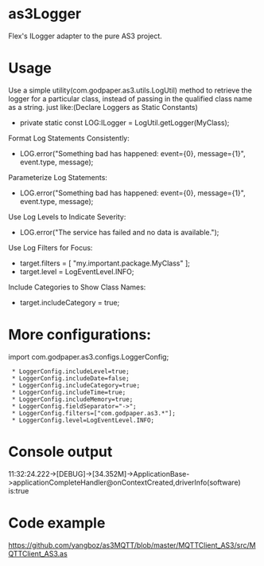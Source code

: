 as3Logger
=========

Flex's ILogger adapter to the pure AS3 project.

Usage
=========


Use a simple utility(com.godpaper.as3.utils.LogUtil) method to retrieve the logger for a particular class, instead of passing in the qualified class name as a string. just like:(Declare Loggers as Static Constants)
 * private static const LOG:ILogger = LogUtil.getLogger(MyClass);

Format Log Statements Consistently:
* LOG.error("Something bad has happened: event={0}, message={1}", event.type, message);
 
Parameterize Log Statements:
* LOG.error("Something bad has happened: event={0}, message={1}", event.type, message);

Use Log Levels to Indicate Severity:
* LOG.error("The service has failed and no data is available.");

Use Log Filters for Focus:
* target.filters = [ "my.important.package.MyClass" ];
* target.level = LogEventLevel.INFO;

Include Categories to Show Class Names:
* target.includeCategory = true;

More configurations:
=========
import com.godpaper.as3.configs.LoggerConfig;

	 * LoggerConfig.includeLevel=true;
     * LoggerConfig.includeDate=false;
	 * LoggerConfig.includeCategory=true;
	 * LoggerConfig.includeTime=true;
	 * LoggerConfig.includeMemory=true;
	 * LoggerConfig.fieldSeparator="->";
	 * LoggerConfig.filters=["com.godpaper.as3.*"];
	 * LoggerConfig.level=LogEventLevel.INFO;
	 
Console output
=========

11:32:24.222->[DEBUG]->[34.352M]->ApplicationBase->applicationCompleteHandler@onContextCreated,driverInfo(software) is:true

Code example
=========
https://github.com/yangboz/as3MQTT/blob/master/MQTTClient_AS3/src/MQTTClient_AS3.as